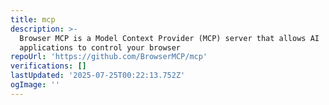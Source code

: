 ```yaml
---
title: mcp
description: >-
  Browser MCP is a Model Context Provider (MCP) server that allows AI
  applications to control your browser
repoUrl: 'https://github.com/BrowserMCP/mcp'
verifications: []
lastUpdated: '2025-07-25T00:22:13.752Z'
ogImage: ''
---
```


